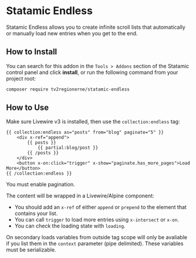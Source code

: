 # Statamic Endless

Statamic Endless allows you to create infinite scroll lists that automatically or manually load new entries when you get to the end.

## How to Install

You can search for this addon in the `Tools > Addons` section of the Statamic control panel and click **install**, or run the following command from your project root:

``` bash
composer require tv2regionerne/statamic-endless
```

## How to Use

Make sure Livewire v3 is installed, then use the `collection:endless` tag:

```antlers
{{ collection:endless as="posts" from="blog" paginate="5" }}
    <div x-ref="append">
        {{ posts }}
            {{ partial:blog/post }}
        {{ /posts }}
    </div>
    <button x-on:click="trigger" x-show="paginate.has_more_pages">Load More</button>
{{ /collection:endless }}
```

You must enable pagination.

The content will be wrapped in a Livewire/Alpine component:

* You should add an `x-ref` of either `append` or `prepend` to the element that contains your list.
* You can call `trigger` to load more entries using `x-intersect` or `x-on`.
* You can check the loading state with `loading`.

On secondary loads variables from outside tag scope will only be avaliable if you list them in the `context` parameter (pipe delimited). These variables must be serializable.